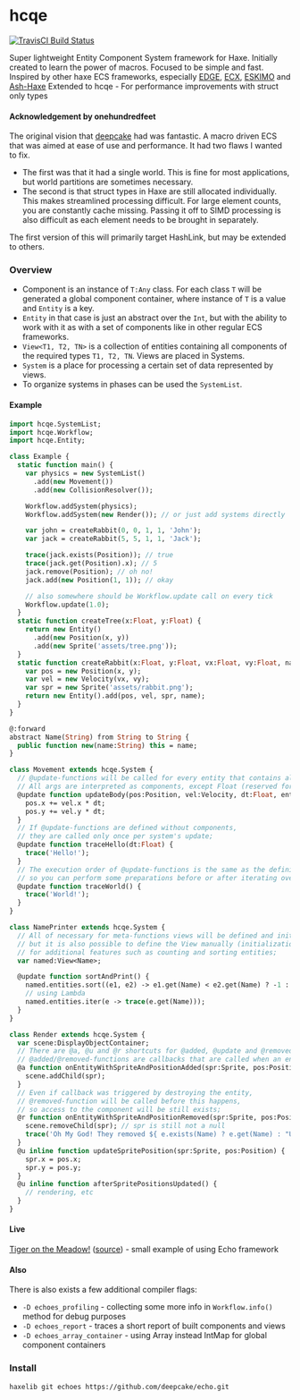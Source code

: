 # hcqe
[![TravisCI Build Status](https://travis-ci.org/deepcake/echo.svg?branch=master)](https://travis-ci.org/deepcake/echo)

Super lightweight Entity Component System framework for Haxe. 
Initially created to learn the power of macros. 
Focused to be simple and fast. 
Inspired by other haxe ECS frameworks, especially [EDGE](https://github.com/fponticelli/edge), [ECX](https://github.com/eliasku/ecx), [ESKIMO](https://github.com/PDeveloper/eskimo) and [Ash-Haxe](https://github.com/nadako/Ash-Haxe)
Extended to hcqe - For performance improvements with struct only types

#### Acknowledgement by onehundredfeet
The original vision that [deepcake](https://github.com/deepcake/echo) had was fantastic.  A macro driven ECS that was aimed at ease of use and performance. It had two flaws I wanted to fix. 

- The first was that it had a single world.  This is fine for most applications, but world partitions are sometimes necessary.
- The second is that struct types in Haxe are still allocated individually.  This makes streamlined processing difficult.  For large element counts, you are constantly cache missing.  Passing it off to SIMD processing is also difficult as each element needs to be brought in separately. 

The first version of this will primarily target HashLink, but may be extended to others.

### Overview
 * Component is an instance of `T:Any` class. For each class `T` will be generated a global component container, where instance of `T` is a value and `Entity` is a key. 
 * `Entity` in that case is just an abstract over the `Int`, but with the ability to work with it as with a set of components like in other regular ECS frameworks. 
 * `View<T1, T2, TN>` is a collection of entities containing all components of the required types `T1, T2, TN`. Views are placed in Systems. 
 * `System` is a place for processing a certain set of data represented by views. 
 * To organize systems in phases can be used the `SystemList`. 

#### Example
```haxe
import hcqe.SystemList;
import hcqe.Workflow;
import hcqe.Entity;

class Example {
  static function main() {
    var physics = new SystemList()
      .add(new Movement())
      .add(new CollisionResolver());

    Workflow.addSystem(physics);
    Workflow.addSystem(new Render()); // or just add systems directly

    var john = createRabbit(0, 0, 1, 1, 'John');
    var jack = createRabbit(5, 5, 1, 1, 'Jack');

    trace(jack.exists(Position)); // true
    trace(jack.get(Position).x); // 5
    jack.remove(Position); // oh no!
    jack.add(new Position(1, 1)); // okay

    // also somewhere should be Workflow.update call on every tick
    Workflow.update(1.0);
  }
  static function createTree(x:Float, y:Float) {
    return new Entity()
      .add(new Position(x, y))
      .add(new Sprite('assets/tree.png'));
  }
  static function createRabbit(x:Float, y:Float, vx:Float, vy:Float, name:Name) {
    var pos = new Position(x, y);
    var vel = new Velocity(vx, vy);
    var spr = new Sprite('assets/rabbit.png');
    return new Entity().add(pos, vel, spr, name);
  }
}

@:forward
abstract Name(String) from String to String {
  public function new(name:String) this = name;
}

class Movement extends hcqe.System {
  // @update-functions will be called for every entity that contains all the defined components;
  // All args are interpreted as components, except Float (reserved for delta time) and Int/Entity;
  @update function updateBody(pos:Position, vel:Velocity, dt:Float, entity:Entity) {
    pos.x += vel.x * dt;
    pos.y += vel.y * dt;
  }
  // If @update-functions are defined without components, 
  // they are called only once per system's update;
  @update function traceHello(dt:Float) {
    trace('Hello!');
  }
  // The execution order of @update-functions is the same as the definition order, 
  // so you can perform some preparations before or after iterating over entities;
  @update function traceWorld() {
    trace('World!');
  }
}

class NamePrinter extends hcqe.System {
  // All of necessary for meta-functions views will be defined and initialized under the hood, 
  // but it is also possible to define the View manually (initialization is still not required) 
  // for additional features such as counting and sorting entities;
  var named:View<Name>;

  @update function sortAndPrint() {
    named.entities.sort((e1, e2) -> e1.get(Name) < e2.get(Name) ? -1 : 1);
    // using Lambda
    named.entities.iter(e -> trace(e.get(Name)));
  }
}

class Render extends hcqe.System {
  var scene:DisplayObjectContainer;
  // There are @a, @u and @r shortcuts for @added, @update and @removed metas;
  // @added/@removed-functions are callbacks that are called when an entity is added/removed from the view;
  @a function onEntityWithSpriteAndPositionAdded(spr:Sprite, pos:Position) {
    scene.addChild(spr);
  }
  // Even if callback was triggered by destroying the entity, 
  // @removed-function will be called before this happens, 
  // so access to the component will be still exists;
  @r function onEntityWithSpriteAndPositionRemoved(spr:Sprite, pos:Position, e:Entity) {
    scene.removeChild(spr); // spr is still not a null
    trace('Oh My God! They removed ${ e.exists(Name) ? e.get(Name) : "Unknown Sprite" }!');
  }
  @u inline function updateSpritePosition(spr:Sprite, pos:Position) {
    spr.x = pos.x;
    spr.y = pos.y;
  }
  @u inline function afterSpritePositionsUpdated() {
    // rendering, etc
  }
}
```

#### Live
[Tiger on the Meadow!](https://deepcake.github.io/tiger_on_the_meadow/bin/) ([source](https://github.com/deepcake/tiger_on_the_meadow)) - small example of using Echo framework 

#### Also
There is also exists a few additional compiler flags:
 * `-D echoes_profiling` - collecting some more info in `Workflow.info()` method for debug purposes
 * `-D echoes_report` - traces a short report of built components and views
 * `-D echoes_array_container` - using Array<T> instead IntMap<T> for global component containers

### Install
```haxelib git echoes https://github.com/deepcake/echo.git```
